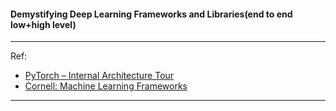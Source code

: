 

#### Demystifying Deep Learning Frameworks and Libraries(end to end low+high level)

---------------


Ref:

- [PyTorch – Internal Architecture Tour](http://blog.christianperone.com/2018/03/pytorch-internal-architecture-tour/)
- [Cornell: Machine Learning
Frameworks](http://www.cs.cornell.edu/courses/cs6787/2017fa/Lecture12.pdf)




-----------------
